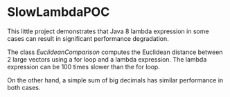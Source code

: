 # SlowLambdaPOC

This little project demonstrates that Java 8 lambda expression in some cases can result in significant performance degradation.

The class *EuclideanComparison* computes the Euclidean distance between 2 large vectors using a for loop and a lambda expression.
The lambda expression can be 100 times slower than the for loop.

On the other hand, a simple sum of big decimals has similar performance in both cases.
